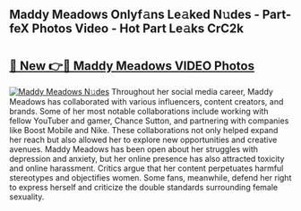 ## Maddy Meadows Onlyf𝚊ns Le𝚊ked N𝚞des - Part-feX Photos Video - Hot Part Le𝚊ks CrC2k

# <h2><a href="http://ab14376.deff.icu/?id=Maddy+Meadows">🔗 New 👉🔴 Maddy Meadows VIDEO Photos</a></h2>

[![Maddy Meadows N𝚞des](https://i.imgur.com/rIISA9y.gif)](http://ab14376.deff.icu/?id=Maddy+Meadows)
Throughout her social media career, Maddy Meadows has collaborated with various influencers, content creators, and brands. Some of her most notable collaborations include working with fellow YouTuber and gamer, Chance Sutton, and partnering with companies like Boost Mobile and Nike. These collaborations not only helped expand her reach but also allowed her to explore new opportunities and creative avenues. Maddy Meadows has been open about her struggles with depression and anxiety, but her online presence has also attracted toxicity and online harassment. Critics argue that her content perpetuates harmful stereotypes and objectifies women. Some fans, meanwhile, defend her right to express herself and criticize the double standards surrounding female sexuality.
